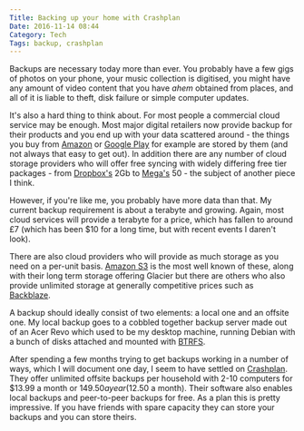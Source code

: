 ```yaml
---
Title: Backing up your home with Crashplan
Date: 2016-11-14 08:44
Category: Tech
Tags: backup, crashplan
---
```


Backups are necessary today more than ever. You probably have a few gigs of photos on your phone, your music collection is digitised, you might have any amount of video content that you have *ahem* obtained from places, and all of it is liable to theft, disk failure or simple computer updates.

It's also a hard thing to think about. For most people a commercial cloud service may be enough. Most major digital retailers now provide backup for their products and you end up with your data scattered around - the things you buy from [Amazon][ed502868] or [Google Play][0c93493c] for example are stored by them (and not always that easy to get out). In addition there are any number of cloud storage providers who will offer free syncing with widely differing free tier packages - from [Dropbox's][60774993] 2Gb to [Mega's][6560c977] 50 - the subject of another piece I think.

However, if you're like me, you probably have more data than that. My current backup requirement is about a terabyte and growing. Again, most cloud services will provide a terabyte for a price, which has fallen to around £7 (which has been $10 for a long time, but with recent events I daren't look).

There are also cloud providers who will provide as much storage as you need on a per-unit basis. [Amazon S3][2b52d21a] is the most well known of these, along with their long term storage offering Glacier but there are others who also provide unlimited storage at generally competitive prices such as [Backblaze][d7c707ed].

A backup should ideally consist of two elements: a local one and an offsite one. My local backup goes to a cobbled together backup server made out of an Acer Revo which used to be my desktop machine, running Debian with a bunch of disks attached and mounted with [BTRFS][a43ccd51].

 After spending a few months trying to get backups working in a number of ways, which I will document one day, I seem to have settled on [Crashplan][ce6973fe]. They offer unlimited offsite backups per household with 2-10 computers for $13.99 a month or $149.50 a year ($12.50 a month). Their software also enables local backups and peer-to-peer backups for free. As a plan this is pretty impressive. If you have friends with spare capacity they can store your backups and you can store theirs.

  [ed502868]: https://www.amazon.co.uk//ref=as_li_ss_tl?ie=UTF8&linkCode=ll2&tag=eyetrails-21&linkId=d7161916ce86a30c2c9c087ef5061e95 "Amazon"
  [0c93493c]: https://play.google.com "Google Play"
  [60774993]: https://db.tt/fItgAqP4 "Dropbox"
  [6560c977]: https://mega.co.nz "Mega"
  [2b52d21a]: https://aws.amazon.com/s3/pricing/ "S3"
  [d7c707ed]: https://backblaze.com "Backblaze"
  [ce6973fe]: https://crashplan.com "Crashplan"
  [a43ccd51]: https://btrfs.wiki.kernel.org/index.php/Main_Page "BTRFS"
